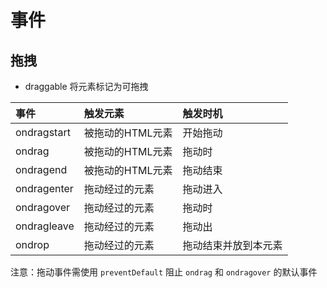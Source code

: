 # 事件

## 拖拽

* draggable 将元素标记为可拖拽

| 事件 | 触发元素 | 触发时机 |
| :--  | :-- | :-- |
| ondragstart | 被拖动的HTML元素 | 开始拖动 |
| ondrag | 被拖动的HTML元素 | 拖动时 |
| ondragend | 被拖动的HTML元素 | 拖动结束 |
| ondragenter | 拖动经过的元素 | 拖动进入 |
| ondragover | 拖动经过的元素 | 拖动时 |
| ondragleave | 拖动经过的元素 | 拖动出 |
| ondrop | 拖动经过的元素 | 拖动结束并放到本元素 |

注意：拖动事件需使用 `preventDefault` 阻止 `ondrag` 和 `ondragover` 的默认事件
